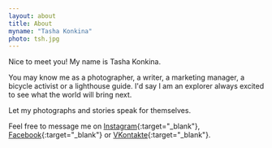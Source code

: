 ```yaml
---
layout: about
title: About
myname: "Tasha Konkina"
photo: tsh.jpg
---
```


Nice to meet you!
My name is Tasha Konkina.

You may know me as a photographer, a writer, a marketing manager, a bicycle activist or a lighthouse guide.
I'd say I am an explorer always excited to see what the world will bring next.

Let my photographs and stories speak for themselves.

Feel free to message me on [Instagram]({{site.instagram}}){:target="\_blank"}, [Facebook]({{site.facebook}}){:target="\_blank"} or [VKontakte]({{site.vk}}){:target="\_blank"}.
